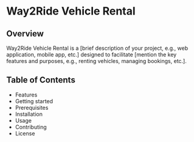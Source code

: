 # Way2Ride Vehicle Rental

## Overview

Way2Ride Vehicle Rental is a [brief description of your project, e.g., web application, mobile app, etc.] designed to facilitate [mention the key features and purposes, e.g., renting vehicles, managing bookings, etc.].

## Table of Contents

- Features
- Getting started
- Prerequisites
- Installation
- Usage
- Contributing
- License

